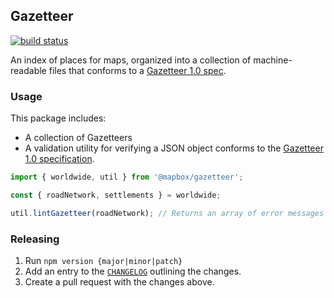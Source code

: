 ## Gazetteer

[![build status](https://secure.travis-ci.org/mapbox/gazetteer.png)](http://travis-ci.org/mapbox/gazetteer)

An index of places for maps, organized into a collection of machine-readable files that conforms to a [Gazetteer 1.0 spec](./gazetteer-spec/1.0/README.md).

### Usage

This package includes:

- A collection of Gazetteers
- A validation utility for verifying a JSON object conforms to the [Gazetteer 1.0 specification](./gazetteer-spec/1.0/README.md).

```js
import { worldwide, util } from '@mapbox/gazetteer';

const { roadNetwork, settlements } = worldwide;

util.lintGazetteer(roadNetwork); // Returns an array of error messages
```

### Releasing

1. Run `npm version {major|minor|patch}`
1. Add an entry to the [`CHANGELOG`](./CHANGELOG.md) outlining the changes.
1. Create a pull request with the changes above.
